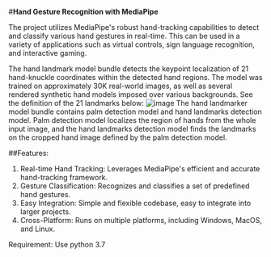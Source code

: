 #**Hand Gesture Recognition with MediaPipe**

The project utilizes MediaPipe's robust hand-tracking capabilities to detect and classify various hand gestures in real-time. This can be used in a variety of applications such as virtual controls, sign language recognition, and interactive gaming.

The hand landmark model bundle detects the keypoint localization of 21 hand-knuckle coordinates within the detected hand regions. The model was trained on approximately 30K real-world images, as well as several rendered synthetic hand models imposed over various backgrounds. See the definition of the 21 landmarks below:
![image](https://github.com/user-attachments/assets/80113028-47a6-4b1e-9bf5-54414f932da0)
The hand landmarker model bundle contains palm detection model and hand landmarks detection model. Palm detection model localizes the region of hands from the whole input image, and the hand landmarks detection model finds the landmarks on the cropped hand image defined by the palm detection model.

##Features:
1. Real-time Hand Tracking: Leverages MediaPipe's efficient and accurate hand-tracking framework.
2. Gesture Classification: Recognizes and classifies a set of predefined hand gestures.
3. Easy Integration: Simple and flexible codebase, easy to integrate into larger projects.
4. Cross-Platform: Runs on multiple platforms, including Windows, MacOS, and Linux.

Requirement:
Use python 3.7
